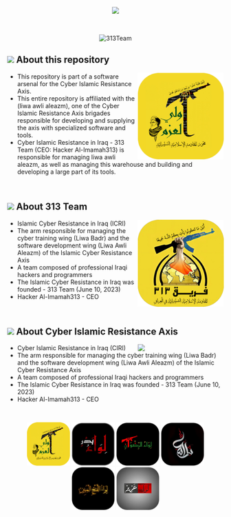 <p align="center"><a href="https://t.me/x313xTeamBackup"><img src="https://readme-typing-svg.herokuapp.com?font=Time+New+Roman&color=%23C8BE25&size=25&center=true&vCenter=true&width=600&height=100&lines=313+Team;Islamic+Cyber+Resistance+in+Iraq;Liwaa+Awli+Al-Azm;Hacker+Al-Imamah313+-+CEO;"></a></p>
<br>
<p align="center"> 
	<img src="https://i.ibb.co/S4LZ51q2/2382-F40-C-B6-BF-4-F2-E-B2-CB-AC8446-BDEBA3.jpg" alt="313Team" height=220px, width=400px/> 
	<!---
		<a href = "https://commits.top/egypt.html" target="_blank">
			<img src="https://aktive.tk/egypt/7oSkaaa?color=red" alt="Most Active Users" target="_blank" height=25px, width=250px/> 
		</a>
	-->

</p>

	
## <picture><img src = "https://github.com/7oSkaaa/7oSkaaa/blob/main/Images/about_me.gif?raw=true" width = 50px></picture> About this repository

<picture> <img align="right" src="https://raw.githubusercontent.com/313Team/313Team/refs/heads/main/IMG_8191.png" width = 200px></picture>


- This repository is part of a software arsenal for the Cyber ​​Islamic Resistance Axis.
- This entire repository is affiliated with the (liwa awli aleazm), one of the Cyber ​​Islamic Resistance Axis brigades responsible for developing and supplying the axis with specialized software and tools.
- Cyber Islamic Resistance in Iraq - 313 Team (CEO: Hacker Al-Imamah313) is responsible for managing liwa awli aleazm, as well as managing this warehouse and building and developing a large part of its tools.
<br>


## <picture><img src = "https://github.com/7oSkaaa/7oSkaaa/blob/main/Images/about_me.gif?raw=true" width = 50px></picture> About 313 Team

<picture> <img align="right" src="https://raw.githubusercontent.com/313Team/313Team/refs/heads/main/IMG_8190.PNG" width = 200px></picture>

- Islamic Cyber ​​Resistance in Iraq (ICRI)
- The arm responsible for managing the cyber training wing (Liwa Badr) and the software development wing (Liwa Awli Aleazm) of the Islamic Cyber ​​Resistance Axis
- A team composed of professional Iraqi hackers and programmers
- The Islamic Cyber ​​Resistance in Iraq was founded - 313 Team (June 10, 2023)
- Hacker Al-Imamah313 - CEO
<br>

## <picture> <img src="https://github.com/7oSkaaa/7oSkaaa/blob/main/Images/about_me.gif?raw=true" width=40> </picture> About Cyber ​​Islamic Resistance Axis

<picture> <img align="right" src="https://raw.githubusercontent.com/313Team/313Team/refs/heads/main/Cyber​IslamicResistance.PNG" width = 200px></picture>

- Cyber Islamic ​​Resistance in Iraq (CIRI)
- The arm responsible for managing the cyber training wing (Liwa Badr) and the software development wing (Liwa Awli Aleazm) of the Islamic Cyber ​​Resistance Axis
- A team composed of professional Iraqi hackers and programmers
- The Islamic Cyber ​​Resistance in Iraq was founded - 313 Team (June 10, 2023)
- Hacker Al-Imamah313 - CEO
<br>
<p align="center">
	<img src="https://raw.githubusercontent.com/313Team/313Team/refs/heads/main/IMG_8191.png" alt="Code Forces" width = 100px/>
	<img src="https://raw.githubusercontent.com/313Team/313Team/refs/heads/main/IMG_8233.PNG" width = 100px/>
	<img src="https://raw.githubusercontent.com/313Team/313Team/refs/heads/main/IMG_8697.PNG" alt="AtCoder" width = 100px/>
	<img src="https://raw.githubusercontent.com/313Team/313Team/refs/heads/main/IMG_8696.PNG" alt="Code Chef" width = 100px/>
	<img src="https://raw.githubusercontent.com/313Team/313Team/refs/heads/main/IMG_8698.PNG" alt="ICPC Global" width = 100px/>
	<img src="https://raw.githubusercontent.com/313Team/313Team/refs/heads/main/IMG_8695.PNG" width = 100px>
</p>

